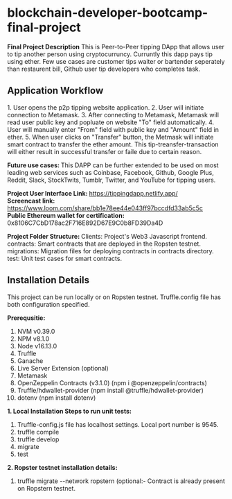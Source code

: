 # blockchain-developer-bootcamp-final-project
<B>Final Project Description</b>
This is Peer-to-Peer tipping DApp that allows user to tip another person using cryptocurruncy. Curruntly this dapp pays tip using ether.
Few use cases are customer tips waiter or bartender seperately than restaurent bill, Github user tip developers who completes task.

<h2>Application Workflow</h2>
1. User opens the p2p tipping website application.
2. User will initiate connection to Metamask.
3. After connecting to Metamask, Metamask will read user public key and popluate on website "To" field automatically.
4. User will manually enter "From" field with public key and "Amount" field in ether.
5. When user clicks on "Transfer" button, the Metmask will initiate smart contract to transfer the ether amount. This tip-treansfer-transaction will either result in successful transfer or faile due to certain reason.

<b>Future use cases: </b>
This DAPP can be further extended to be used on most leading web services such as Coinbase, Facebook, Github, Google Plus, Reddit, Slack, StockTwits, Tumblr, Twitter, and YouTube for tipping users. 

<b>Project User Interface Link: </b> https://tippingdapp.netlify.app/
<br><b>Screencast link: </b> https://www.loom.com/share/bb1e78ee44e043ff97bccdfd33ab5c5c
<br><b>Public Ethereum wallet for certification: </b> 0x8106C7CbD178ac2F716E892D67E9C0b8FD39Da4D

<b>Project Folder Structure: </b>
Clients: Project's Web3 Javascript frontend.
contracts: Smart contracts that are deployed in the Ropsten testnet.
migrations: Migration files for deploying contracts in contracts directory.
test: Unit test cases for smart contracts.

<h2>Installation Details</h2>
This project can be run locally or on Ropsten testnet. Truffle.config file has both configuration specified. 

<b>Prerequsitie: </b>
1. NVM v0.39.0
2. NPM v8.1.0
3. Node v16.13.0
5. Truffle
6. Ganache
8. Live Server Extension (optional)
9. Metamask
10. OpenZeppelin Contracts (v3.1.0) (npm i @openzeppelin/contracts)
11. Truffle/hdwallet-provider (npm install @truffle/hdwallet-provider)
12. dotenv (npm install dotenv)

<b> 1. Local Installation Steps to run unit tests: </b>
1. Truffle-config.js file has localhost settings. Local port number is 9545.
2. truffle compile
3. truffle develop 
4. migrate
5. test


<b> 2. Ropster testnet installation details: </b>
1. truffle migrate --network ropstern (optional:- Contract is already present on Ropstern testnet.
